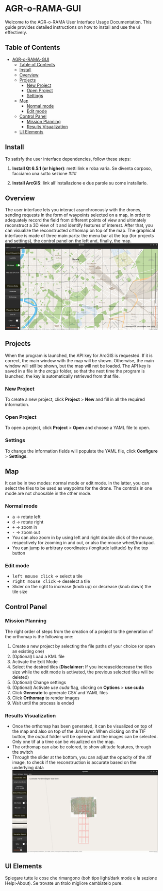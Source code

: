 # AGR-o-RAMA-GUI

Welcome to the AGR-o-RAMA User Interface Usage Documentation. This guide provides detailed instructions on how to install and use the ui effectively.  

## Table of Contents

- [AGR-o-RAMA-GUI](#agr-o-rama-gui)
  - [Table of Contents](#table-of-contents)
  - [Install](#install)
  - [Overview](#overview)
  - [Projects](#projects)
    - [New Project](#new-project)
    - [Open Project](#open-project)
    - [Settings](#settings)
  - [Map](#map)
    - [Normal mode](#normal-mode)
    - [Edit mode](#edit-mode)
  - [Control Panel](#control-panel)
    - [Mission Planning](#mission-planning)
    - [Results Visualization](#results-visualization)
  - [UI Elements](#ui-elements)

## Install

To satisfy the user interface dependencies, follow these steps:

1. **Install Qt 6.5.1 (or higher)**: metti link e roba varia. Se diventa corposo, facciamo una sotto sezione ###

2. **Install ArcGIS**: link all'installazione e due parole su come installarlo.

## Overview

The user interface lets you interact asynchronously with the drones, sending requests in the form of waypoints selected on a map, in order to adequately record the field from different points of view and ultimately reconstruct a 3D view of it and identify features of interest. After that, you can visualize the reconstructed orthomap on top of the map. The graphical interface is made of three main parts: the menu bar at the top (for projects and settings), the control panel on the left and, finally, the map.
![edit-mode](images/edit-mode.png)  

## Projects

When the program is launched, the API key for ArcGIS is requested. If it is correct, the main window with the map will be shown. Otherwise, the main window will still be shown, but the map will not be loaded.
The API key is saved in a file in the $arcgis$ folder, so that the next time the program is launched, the key is automatically retrieved from that file.

### New Project

To create a new project, click **Project** > **New** and fill in all the required information.

### Open Project

To open a project, click **Project** > **Open** and choose a YAML file to open.

### Settings

To change the information fields will populate the YAML file, click **Configure** > **Settings**.

## Map

It can be in two modes: normal mode or edit mode. In the latter, you can select the tiles to be used as waypoints for the drone. The controls in one mode are not choosable in the other mode.

### Normal mode

- <kbd>a</kbd> &rarr; rotate left
- <kbd>d</kbd> &rarr; rotate right
- <kbd>+</kbd> &rarr; zoom in
- <kbd>-</kbd> &rarr; zoom out
- You can also zoom in by using left and right double click of the mouse, respectively for zooming in and out, or also the mouse wheel/trackpad.
- You can jump to arbitrary coordinates (longitude latitude) by the top button

### Edit mode

- <kbd>left mouse click</kbd> &rarr; select a tile
- <kbd>right mouse click</kbd> &rarr; deselect a tile
- Slider on the right to increase (knob up) or decrease (knob down) the tile size

## Control Panel

### Mission Planning

The right order of steps from the creation of a project to the generation of the orthomap is the following one:

1. Create a new project by selecting the file paths of your choice (or open an existing one)
2. (Optional) Load a KML file
3. Activate the Edit Mode
4. Select the desired tiles
   (**Disclaimer:** If you increase/decrease the tiles size while the edit mode is activated, the previous selected tiles will be deleted)
5. (Optional) Change settings
6. (Optional) Activate $use$ $cuda$ flag, clicking on **Options** > **use cuda**
7. Click **Generate** to generate CSV and YAML files
8. Click **Orthomap** to render images
9. Wait until the process is ended

### Results Visualization

- Once the orthomap has been generated, it can be visualized on top of the map and also on top of the .kml layer. When clicking on the TIF button, the $output$ folder will be opened and the images can be selected. Only one tif at a time can be visualized on the map.
- The orthomap can also be colored, to show altitude features, through the switch
- Through the slider at the bottom, you can adjust the opacity of the .tif image, to check if the reconstruction is accurate based on the underlying data
![picture 3](images/tif-kml.png)  

## UI Elements

Spiegare tutte le cose che rimangono (boh tipo light/dark mode e la sezione Help>About). Se trovate un titolo migliore cambiatelo pure.
